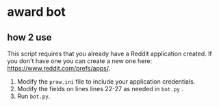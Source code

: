 # award bot

## how 2 use

This script requires that you already have a Reddit application created. If you don't have one you can create a new one here: https://www.reddit.com/prefs/apps/.

1. Modify the `praw.ini` file to include your application credentials.
2. Modify the fields on lines lines 22-27 as needed in `bot.py` .
3. Run `bot.py`.
